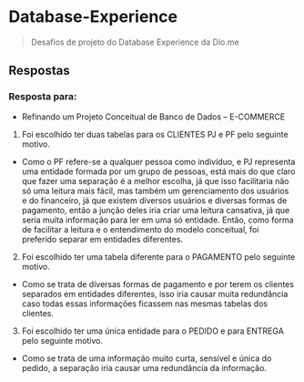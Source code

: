 # Database-Experience
> Desafios de projeto do Database Experience da Dio.me

## Respostas

### Resposta para:
* Refinando um Projeto Conceitual de Banco de Dados – E-COMMERCE

1. Foi escolhido ter duas tabelas para os CLIENTES PJ e PF pelo seguinte motivo.
- Como o PF refere-se a qualquer pessoa como indivíduo, e PJ representa uma entidade formada por um grupo de pessoas, está 
mais do que claro que fazer uma separação é a melhor escolha, já que isso facilitaria não só uma leitura mais fácil, mas também 
um gerenciamento dos usuários e do financeiro, já que existem diversos usuários e diversas formas de pagamento, então a junção
deles iria criar uma leitura cansativa, já que seria muita informação para ler em uma só entidade.
Então, como forma de facilitar a leitura e o entendimento do modelo conceitual, foi preferido separar em entidades diferentes.


2. Foi escolhido ter uma tabela diferente para o PAGAMENTO pelo seguinte motivo.
- Como se trata de diversas formas de pagamento e por terem os clientes separados em entidades diferentes, isso iria causar muita
redundância caso todas essas informações ficassem nas mesmas tabelas dos clientes.


3. Foi escolhido ter uma única entidade para o PEDIDO e para ENTREGA pelo seguinte motivo.
- Como se trata de uma informação muito curta, sensível e única do pedido, a separação iria causar uma redundância da
informação.

